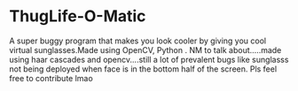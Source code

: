 # ThugLife-O-Matic
A super buggy program that makes you look cooler by giving you cool virtual sunglasses.Made using OpenCV, Python .
NM to talk about.....made using haar cascades and opencv....still a lot of prevalent bugs like sunglasss not being deployed when
face is in the bottom half of the screen.
Pls feel free to contribute lmao
